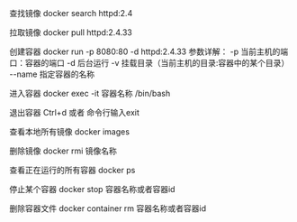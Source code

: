 查找镜像
docker search httpd:2.4

拉取镜像
docker pull httpd:2.4.33

创建容器
docker run -p 8080:80 -d httpd:2.4.33
参数详解：
    -p 当前主机的端口：容器的端口
    -d 后台运行
    -v 挂载目录（当前主机的目录:容器中的某个目录）
    --name 指定容器的名称

进入容器
docker exec -it 容器名称 /bin/bash

退出容器
Ctrl+d 或者 命令行输入exit

查看本地所有镜像
docker images

删除镜像
docker rmi 镜像名称

查看正在运行的所有容器
docker ps

停止某个容器
docker stop 容器名称或者容器id

删除容器文件
docker container rm 容器名称或者容器id
